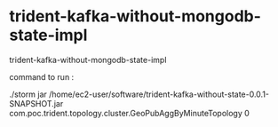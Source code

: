 trident-kafka-without-mongodb-state-impl
========================================

trident-kafka-without-mongodb-state-impl


command to run :

./storm jar /home/ec2-user/software/trident-kafka-without-state-0.0.1-SNAPSHOT.jar com.poc.trident.topology.cluster.GeoPubAggByMinuteTopology 0
